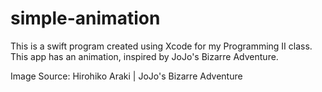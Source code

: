 # simple-animation
This is a swift program created using Xcode for my Programming II class. This app has an animation, inspired by JoJo's Bizarre Adventure.

Image Source: Hirohiko Araki | JoJo's Bizarre Adventure
